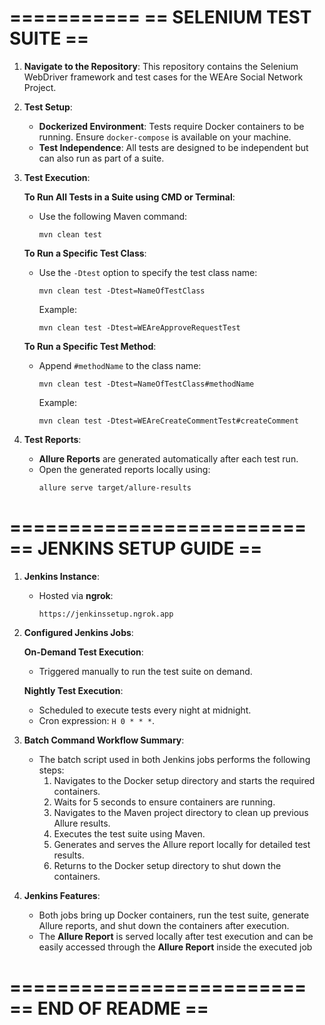 ===========
== SELENIUM TEST SUITE ==
=========================

1. **Navigate to the Repository**:
   This repository contains the Selenium WebDriver framework and test cases for the WEAre Social Network Project.

2. **Test Setup**:
   - **Dockerized Environment**:
     Tests require Docker containers to be running. Ensure `docker-compose` is available on your machine.
   - **Test Independence**:
     All tests are designed to be independent but can also run as part of a suite.

3. **Test Execution**:

   **To Run All Tests in a Suite using CMD or Terminal**:
   - Use the following Maven command:
     ```
     mvn clean test
     ```

   **To Run a Specific Test Class**:
   - Use the `-Dtest` option to specify the test class name:
     ```
     mvn clean test -Dtest=NameOfTestClass
     ```

     Example:
     ```
     mvn clean test -Dtest=WEAreApproveRequestTest
     ```

   **To Run a Specific Test Method**:
   - Append `#methodName` to the class name:
     ```
     mvn clean test -Dtest=NameOfTestClass#methodName
     ```

     Example:
     ```
     mvn clean test -Dtest=WEAreCreateCommentTest#createComment
     ```

4. **Test Reports**:
   - **Allure Reports** are generated automatically after each test run.
   - Open the generated reports locally using:
     ```
     allure serve target/allure-results
     ```

=========================
== JENKINS SETUP GUIDE ==
=========================

1. **Jenkins Instance**:
   - Hosted via **ngrok**:
     ```
     https://jenkinssetup.ngrok.app
     ```

2. **Configured Jenkins Jobs**:

   **On-Demand Test Execution**:
   - Triggered manually to run the test suite on demand.

   **Nightly Test Execution**:
   - Scheduled to execute tests every night at midnight.
   - Cron expression: `H 0 * * *`.

3. **Batch Command Workflow Summary**:
   - The batch script used in both Jenkins jobs performs the following steps:
     1. Navigates to the Docker setup directory and starts the required containers.
     2. Waits for 5 seconds to ensure containers are running.
     3. Navigates to the Maven project directory to clean up previous Allure results.
     4. Executes the test suite using Maven.
     5. Generates and serves the Allure report locally for detailed test results.
     6. Returns to the Docker setup directory to shut down the containers.

4. **Jenkins Features**:
   - Both jobs bring up Docker containers, run the test suite, generate Allure reports, and shut down the containers after execution.
   - The **Allure Report** is served locally after test execution and can be easily accessed through the **Allure Report** inside the executed job

=========================
== END OF README ==
=========================

